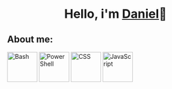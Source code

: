 <H1 align="center"> Hello, i'm <a href="https://github.com/Dgarridoo">Daniel</a>👋</h1>

<h2>About me:</h2>


<img src="https://img.shields.io/badge/Bash-orange?logo=gnu-bash&logoColor=white" alt="Bash" width="70">
<img src="https://img.shields.io/badge/PowerShell-4EAA25?logo=powershell&logoColor=white" alt="PowerShell" width="70">
<img src="https://img.shields.io/badge/CSS-1572B6?logo=css3&logoColor=white" alt="CSS" width="70">
<img src="https://img.shields.io/badge/JavaScript-F7DF1E?logo=javascript&logoColor=black" alt="JavaScript" width="70">


